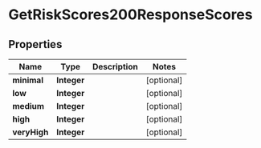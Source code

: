 

# GetRiskScores200ResponseScores


## Properties

| Name | Type | Description | Notes |
|------------ | ------------- | ------------- | -------------|
|**minimal** | **Integer** |  |  [optional] |
|**low** | **Integer** |  |  [optional] |
|**medium** | **Integer** |  |  [optional] |
|**high** | **Integer** |  |  [optional] |
|**veryHigh** | **Integer** |  |  [optional] |



